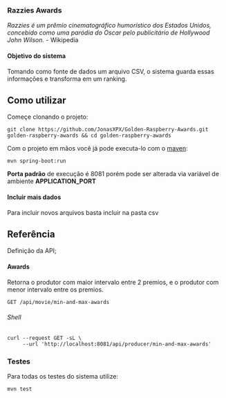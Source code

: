 ### Razzies Awards

_Razzies é um prêmio cinematográfico humorístico dos Estados Unidos, concebido como uma paródia do Oscar pelo publicitário de Hollywood John Wilson._ - Wikipedia

#### Objetivo do sistema

Tomando como fonte de dados um arquivo CSV, o sistema guarda essas informações e transforma em um ranking.


## Como utilizar

Começe clonando o projeto:

``git clone https://github.com/JonasXPX/Golden-Raspberry-Awards.git golden-raspberry-awards && cd golden-raspberry-awards``

Com o projeto em mãos você já pode executa-lo com o [maven](https://maven.apache.org/install.html):

``mvn spring-boot:run``

**Porta padrão** de execução é 8081 porém pode ser alterada via variável de ambiente **APPLICATION_PORT**

#### Incluir mais dados
Para incluir novos arquivos basta incluir na pasta csv 

## Referência
 Definição da API; 
#### Awards

Retorna o produtor com maior intervalo entre 2 premios, e o produtor com menor intervalo entre os premios.  

``GET /api/movie/min-and-max-awards``

###### Shell
````shell
curl --request GET -sL \
     --url 'http://localhost:8081/api/producer/min-and-max-awards'
````

### Testes
Para todas os testes do sistema utilize:

```mvn test```